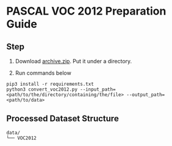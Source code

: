 # PASCAL VOC 2012 Preparation Guide

## Step

1. Download [archive.zip](https://www.kaggle.com/datasets/huanghanchina/pascal-voc-2012). Put it under a directory.

2. Run commands below

```shell
pip3 install -r requirements.txt
python3 convert_voc2012.py --input_path=<path/to/the/directory/containing/the/file> --output_path=<path/to/data>
```

## Processed Dataset Structure

```shell
data/
└── VOC2012
```
